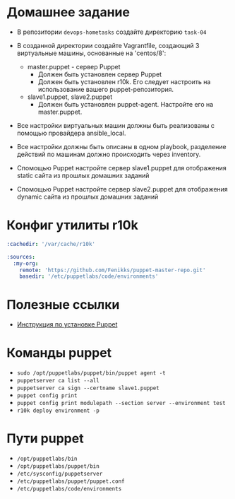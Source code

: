 # Домашнее задание

- В репозитории `devops-hometasks` создайте директорию `task-04`
- В созданной директории создайте Vagrantfile, создающий 3 виртуальные машины, основанные на 'centos/8':
  - master.puppet - сервер Puppet
	- Должен быть установлен сервер Puppet
	- Должен быть установлен r10k. Его следует настроить на использование вашего puppet-репозитория.
  -	slave1.puppet, slave2.puppet
	- Должен быть установлен puppet-agent. Настройте его на master.puppet.
- Все настройки виртуальных машин должны быть реализованы с помощью провайдера ansible_local.
- Все настройки должны быть описаны в одном playbook, разделение действий по машинам должно происходить через inventory.

- Спомощью Puppet настройте сервер slave1.puppet для отображения static сайта из прошлых домашних заданий
- Спомощью Puppet настройте сервер slave2.puppet для отображения dynamic сайта из прошлых домашних заданий


# Конфиг утилиты r10k
```yaml
:cachedir: '/var/cache/r10k'

:sources:
  :my-org:
    remote: 'https://github.com/Fenikks/puppet-master-repo.git'
    basedir: '/etc/puppetlabs/code/environments'
```

# Полезные ссылки

- [Инструкция по установке Puppet](https://puppet.com/docs/puppet/7/server/install_from_packages.html#install-puppet-server-from-packages)
 
# Команды puppet
- `sudo /opt/puppetlabs/puppet/bin/puppet agent -t`
- `puppetserver ca list --all`
- `puppetserver ca sign --certname slave1.puppet`
- `puppet config print`
- `puppet config print modulepath --section server --environment test`
- `r10k deploy environment -p`

# Пути puppet
- `/opt/puppetlabs/bin`
- `/opt/puppetlabs/puppet/bin`
- `/etc/sysconfig/puppetserver`
- `/etc/puppetlabs/puppet/puppet.conf`
- `/etc/puppetlabs/code/environments`